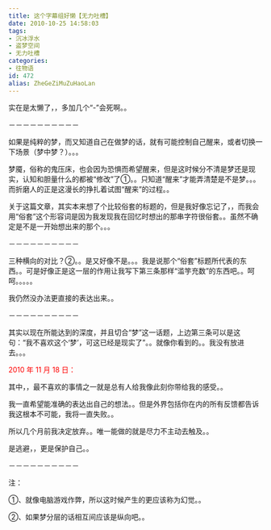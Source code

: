 ```yaml
---
title: 这个字幕组好懒【无力吐槽】
date: 2010-10-25 14:58:03
tags:
- 沉冰浮水
- 盗梦空间
- 无力吐槽
categories:
- 往物语
id: 472
alias: ZheGeZiMuZuHaoLan
---
```


实在是太懒了，，多加几个“-”会死啊。。

<!--more-->－－－－－－－－－－

如果是纯粹的梦，而又知道自己在做梦的话，就有可能控制自己醒来，或者切换一下场景（梦中梦？）。。。

梦魇，俗称的鬼压床，也会因为恐惧而希望醒来，但是这时候分不清是梦还是现实，认知和胆量什么的都被“修改”了①。。只知道“醒来”才能弄清楚是不是梦。。。而折磨人的正是这漫长的挣扎着试图“醒来”的过程。。

关于这篇文章，其实本来想了个比较俗套的标题的，但是我好像忘记了，，而我会用“俗套”这个形容词是因为我发现我在回忆时想出的那串字符很俗套。。虽然不确定是不是一开始想出来的那个。。。

－－－－－－－－－－

三种横向的对比？②。。是又好像不是。。。我是说那个“俗套”标题所代表的东西。。可是好像正是这一层的作用让我写下第三条那样“滥竽充数”的东西吧。。呵呵。。。。。

我仍然没办法更直接的表达出来。。

－－－－－－－－－－

其实以现在所能达到的深度，并且切合“梦”这一话题，上边第三条可以是这句：“我不喜欢这个&lsquo;梦&rsquo;，可这已经是现实了”。。就像你看到的。。我没有放进去。。。

<span style="color: rgb(255, 0, 0);">2010 年 11 月 18 日：</span>

其中，，最不喜欢的事情之一就是总有人给我像此刻你带给我的感受。。

我一直希望能准确的表达出自己的想法。。但是外界包括你在内的所有反馈都告诉我这根本不可能，我将一直失败。。

所以几个月前我决定放弃。。唯一能做的就是尽力不主动去触及。。

是逃避，，更是保护自己。。

－－－－－－－－－－

注：

①、就像电脑游戏作弊，所以这时候产生的更应该称为幻觉。。

②、如果梦分层的话相互间应该是纵向吧。。

<!--472-->
